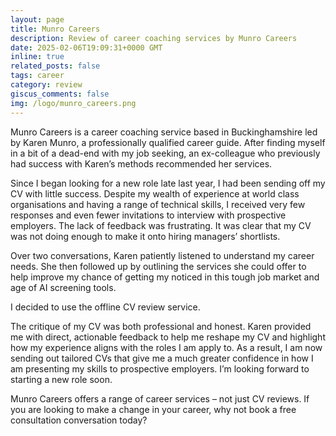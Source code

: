 ```yaml
---
layout: page
title: Munro Careers
description: Review of career coaching services by Munro Careers 
date: 2025-02-06T19:09:31+0000 GMT
inline: true
related_posts: false
tags: career
category: review
giscus_comments: false
img: /logo/munro_careers.png
---
```


Munro Careers is a career coaching service based in Buckinghamshire led by Karen Munro, a professionally qualified career guide.  After finding myself in a bit of a dead-end with my job seeking, an ex-colleague who previously had success with Karen’s methods recommended her services.

Since I began looking for a new role late last year, I had been sending off my CV with little success.  Despite my wealth of experience at world class organisations and having a range of technical skills, I received very few responses and even fewer invitations to interview with prospective employers.  The lack of feedback was frustrating.  It was clear that my CV was not doing enough to make it onto hiring managers’ shortlists.

Over two conversations, Karen patiently listened to understand my career needs.  She then followed up by outlining the services she could offer to help improve my chance of getting my noticed in this tough job market and age of AI screening tools.  

I decided to use the offline CV review service.

The critique of my CV was both professional and honest.  Karen provided me with direct, actionable feedback to help me reshape my CV and highlight how my experience aligns with the roles I am apply to.  As a result, I am now sending out tailored CVs that give me a much greater confidence in how I am presenting my skills to prospective employers.  I’m looking forward to starting a new role soon.

Munro Careers offers a range of career services – not just CV reviews.  If you are looking to make a change in your career, why not book a free consultation conversation today?  
